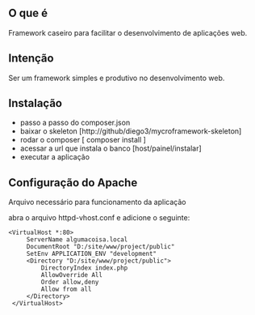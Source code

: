 O que é
--------
Framework caseiro para facilitar o desenvolvimento de aplicações web.

Intenção
--------
Ser um framework simples e produtivo no desenvolvimento web.

Instalação
--------

 * passo a passo do composer.json
 * baixar o skeleton  [http://github/diego3/mycroframework-skeleton]
 * rodar o composer  [ composer install ]
 * acessar a url que instala o banco [host/painel/instalar]
 * executar a aplicação

Configuração do Apache
-------

Arquivo necessário para funcionamento da aplicação

abra o arquivo httpd-vhost.conf e adicione o seguinte:

```
<VirtualHost *:80>
     ServerName algumacoisa.local
     DocumentRoot "D:/site/www/project/public"
     SetEnv APPLICATION_ENV "development"
     <Directory "D:/site/www/project/public">
         DirectoryIndex index.php
         AllowOverride All
         Order allow,deny
         Allow from all
     </Directory>
 </VirtualHost>

